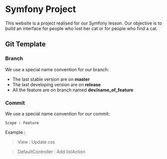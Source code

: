 Symfony Project
========================

This website is a project realised for our Symfony lesson. 
Our objective is to build an interface for people who lost her cat or for people who find a cat.

## Git Template

### Branch

We use a special name convention for our branch: 
* The last stable version are on **master**
* The last developing version are on **release**
* All the feature are on branch named **dev/name_of_feature**

### Commit 

We use a special name convention for our commit: 
```
Scope : Feature
```

Example : 

> View : Update css

> DefaultController : Add listAction

